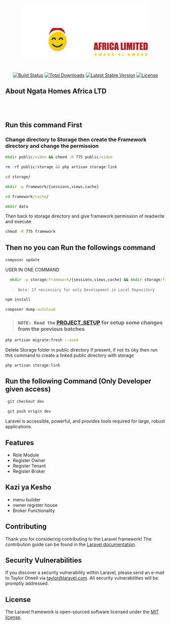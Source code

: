 <p align="center"><a href="https://homes.ngata.co.tz" target="_blank"><img src="public/media/brand/192x192-logo.png" width="400"></a></p>
<br>

<p align="center">
<a href="https://travis-ci.org/laravel/framework"><img src="https://travis-ci.org/laravel/framework.svg" alt="Build Status"></a>
<a href="https://packagist.org/packages/laravel/framework"><img src="https://poser.pugx.org/laravel/framework/d/total.svg" alt="Total Downloads"></a>
<a href="https://packagist.org/packages/laravel/framework"><img src="https://poser.pugx.org/laravel/framework/v/stable.svg" alt="Latest Stable Version"></a>
<a href="https://packagist.org/packages/laravel/framework"><img src="https://poser.pugx.org/laravel/framework/license.svg" alt="License"></a>
</p>

## About Ngata Homes Africa LTD

<br></br>

## Run this command First

### Change directory to Storage then create the Framework directory and change the permission

```bat
mkdir public/video && chmod -R 775 public/video
```

```powershell
rm -rf public/storage && php artisan storage:link
```

```bat
cd storage/
```

```bat
mkdir -p framework/{sessions,views,cache}
```

```bat
cd framework/cache/
```

```bat
mkdir data
```

Then back to storage directory and give framework permission of readwrite and execute

```bat
chmod -R 775 framework
```

## Then no you can Run the followings command

```bat
composer update
```

USER IN ONE COMMAND

```bat
  mkdir -p storage/framework/{sessions,views,cache} && mkdir storage/framework/cache/data && chmod -R 775 storage/framework
  ```

> `Note: If neccessary for only Development in Local Repository`

```bat
npm install
```

```bat
composer dump-autoload
```

> ### `NOTE: Read the` [PROJECT_SETUP](https://github.com/axetrixhub/ngata_homes/blob/f3922352eb7368637f712d540f67af100c492edf/PROJECT_SETUP.md) for setup some changes from the previous batches

```bat
php artisan migrate:fresh --seed
```

Delete Storage folder in public directory if present, if not its oky then run this command to create a linked public directory with storage

```bat
php artisan storage:link
```

## Run the following Command (Only Developer given access)

  ```bat
   git checkout dev
  ```

   ```bat
    git push origin dev
   ```

Laravel is accessible, powerful, and provides tools required for large, robust applications.

## Features

- Role Module
- Register Owner
- Register Tenant
- Register Broker

## Kazi ya Kesho

- menu builder
- owner register house
- Broker Functionality

## Contributing

Thank you for considering contributing to the Laravel framework! The contribution guide can be found in the [Laravel documentation](https://laravel.com/docs/contributions).

## Security Vulnerabilities

If you discover a security vulnerability within Laravel, please send an e-mail to Taylor Otwell via [taylor@laravel.com](mailto:taylor@laravel.com). All security vulnerabilities will be promptly addressed.

## License

The Laravel framework is open-sourced software licensed under the [MIT license](https://opensource.org/licenses/MIT).
